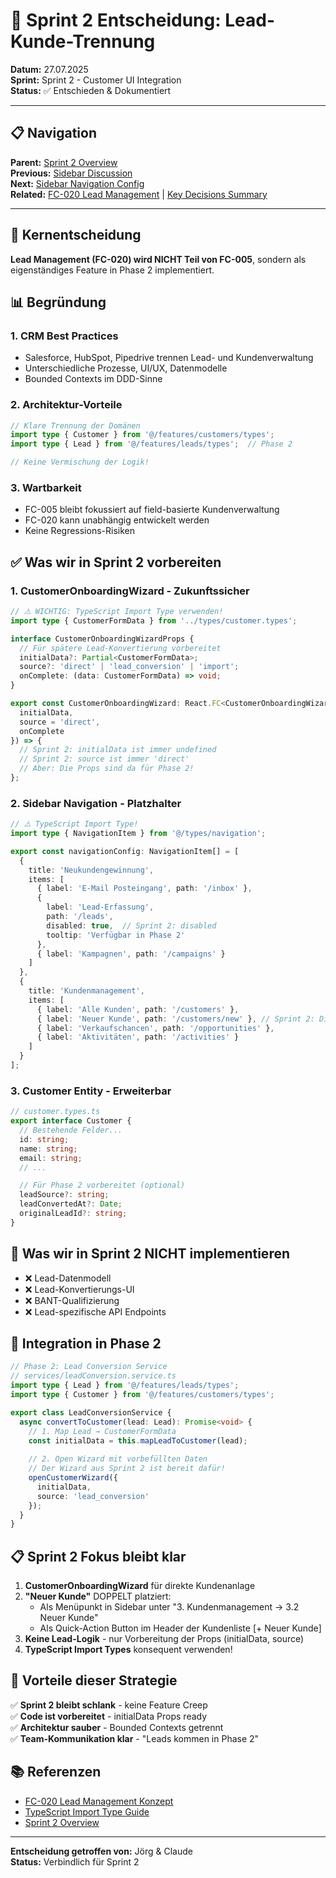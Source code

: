 # 🎯 Sprint 2 Entscheidung: Lead-Kunde-Trennung

**Datum:** 27.07.2025  
**Sprint:** Sprint 2 - Customer UI Integration  
**Status:** ✅ Entschieden & Dokumentiert

---

## 📋 Navigation
**Parent:** [Sprint 2 Overview](/Users/joergstreeck/freshplan-sales-tool/docs/features/FC-005-CUSTOMER-MANAGEMENT/sprint2/README.md)  
**Previous:** [Sidebar Discussion](/Users/joergstreeck/freshplan-sales-tool/docs/features/FC-005-CUSTOMER-MANAGEMENT/sprint2/SIDEBAR_LEAD_DISCUSSION.md)  
**Next:** [Sidebar Navigation Config](/Users/joergstreeck/freshplan-sales-tool/docs/features/FC-005-CUSTOMER-MANAGEMENT/sprint2/SIDEBAR_NAVIGATION_CONFIG.md)  
**Related:** [FC-020 Lead Management](/Users/joergstreeck/freshplan-sales-tool/docs/features/FC-020-LEAD-MANAGEMENT_TECH_CONCEPT.md) | [Key Decisions Summary](/Users/joergstreeck/freshplan-sales-tool/docs/features/FC-005-CUSTOMER-MANAGEMENT/sprint2/SPRINT2_KEY_DECISIONS_SUMMARY.md)

---

## 🎯 Kernentscheidung

**Lead Management (FC-020) wird NICHT Teil von FC-005**, sondern als eigenständiges Feature in Phase 2 implementiert.

## 📊 Begründung

### 1. **CRM Best Practices**
- Salesforce, HubSpot, Pipedrive trennen Lead- und Kundenverwaltung
- Unterschiedliche Prozesse, UI/UX, Datenmodelle
- Bounded Contexts im DDD-Sinne

### 2. **Architektur-Vorteile**
```typescript
// Klare Trennung der Domänen
import type { Customer } from '@/features/customers/types';
import type { Lead } from '@/features/leads/types';  // Phase 2

// Keine Vermischung der Logik!
```

### 3. **Wartbarkeit**
- FC-005 bleibt fokussiert auf field-basierte Kundenverwaltung
- FC-020 kann unabhängig entwickelt werden
- Keine Regressions-Risiken

## ✅ Was wir in Sprint 2 vorbereiten

### 1. **CustomerOnboardingWizard - Zukunftssicher**
```typescript
// ⚠️ WICHTIG: TypeScript Import Type verwenden!
import type { CustomerFormData } from '../types/customer.types';

interface CustomerOnboardingWizardProps {
  // Für spätere Lead-Konvertierung vorbereitet
  initialData?: Partial<CustomerFormData>;
  source?: 'direct' | 'lead_conversion' | 'import';
  onComplete: (data: CustomerFormData) => void;
}

export const CustomerOnboardingWizard: React.FC<CustomerOnboardingWizardProps> = ({
  initialData,
  source = 'direct',
  onComplete
}) => {
  // Sprint 2: initialData ist immer undefined
  // Sprint 2: source ist immer 'direct'
  // Aber: Die Props sind da für Phase 2!
};
```

### 2. **Sidebar Navigation - Platzhalter**
```typescript
// ⚠️ TypeScript Import Type!
import type { NavigationItem } from '@/types/navigation';

export const navigationConfig: NavigationItem[] = [
  {
    title: 'Neukundengewinnung',
    items: [
      { label: 'E-Mail Posteingang', path: '/inbox' },
      { 
        label: 'Lead-Erfassung', 
        path: '/leads', 
        disabled: true,  // Sprint 2: disabled
        tooltip: 'Verfügbar in Phase 2'
      },
      { label: 'Kampagnen', path: '/campaigns' }
    ]
  },
  {
    title: 'Kundenmanagement',
    items: [
      { label: 'Alle Kunden', path: '/customers' },
      { label: 'Neuer Kunde', path: '/customers/new' }, // Sprint 2: Direkt
      { label: 'Verkaufschancen', path: '/opportunities' },
      { label: 'Aktivitäten', path: '/activities' }
    ]
  }
];
```

### 3. **Customer Entity - Erweiterbar**
```typescript
// customer.types.ts
export interface Customer {
  // Bestehende Felder...
  id: string;
  name: string;
  email: string;
  // ...

  // Für Phase 2 vorbereitet (optional)
  leadSource?: string;
  leadConvertedAt?: Date;
  originalLeadId?: string;
}
```

## 🚫 Was wir in Sprint 2 NICHT implementieren

- ❌ Lead-Datenmodell
- ❌ Lead-Konvertierungs-UI
- ❌ BANT-Qualifizierung
- ❌ Lead-spezifische API Endpoints

## 🔄 Integration in Phase 2

```typescript
// Phase 2: Lead Conversion Service
// services/leadConversion.service.ts
import type { Lead } from '@/features/leads/types';
import type { Customer } from '@/features/customers/types';

export class LeadConversionService {
  async convertToCustomer(lead: Lead): Promise<void> {
    // 1. Map Lead → CustomerFormData
    const initialData = this.mapLeadToCustomer(lead);
    
    // 2. Open Wizard mit vorbefüllten Daten
    // Der Wizard aus Sprint 2 ist bereit dafür!
    openCustomerWizard({
      initialData,
      source: 'lead_conversion'
    });
  }
}
```

## 📋 Sprint 2 Fokus bleibt klar

1. **CustomerOnboardingWizard** für direkte Kundenanlage
2. **"Neuer Kunde"** DOPPELT platziert:
   - Als Menüpunkt in Sidebar unter "3. Kundenmanagement → 3.2 Neuer Kunde"
   - Als Quick-Action Button im Header der Kundenliste [+ Neuer Kunde]
3. **Keine Lead-Logik** - nur Vorbereitung der Props (initialData, source)
4. **TypeScript Import Types** konsequent verwenden!

## 🎯 Vorteile dieser Strategie

✅ **Sprint 2 bleibt schlank** - keine Feature Creep  
✅ **Code ist vorbereitet** - initialData Props ready  
✅ **Architektur sauber** - Bounded Contexts getrennt  
✅ **Team-Kommunikation klar** - "Leads kommen in Phase 2"  

## 📚 Referenzen

- [FC-020 Lead Management Konzept](/Users/joergstreeck/freshplan-sales-tool/docs/features/FC-020-LEAD-MANAGEMENT_TECH_CONCEPT.md)
- [TypeScript Import Type Guide](/Users/joergstreeck/freshplan-sales-tool/docs/guides/TYPESCRIPT_IMPORT_TYPE_GUIDE.md)
- [Sprint 2 Overview](/Users/joergstreeck/freshplan-sales-tool/docs/features/FC-005-CUSTOMER-MANAGEMENT/sprint2/README.md)

---

**Entscheidung getroffen von:** Jörg & Claude  
**Status:** Verbindlich für Sprint 2